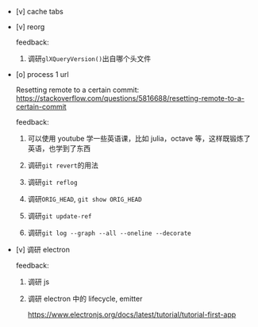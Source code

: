 * [v] cache tabs

* [v] reorg

    feedback:

    1. 调研`glXQueryVersion()`出自哪个头文件

* [o] process 1 url

    Resetting remote to a certain commit: <https://stackoverflow.com/questions/5816688/resetting-remote-to-a-certain-commit>

    feedback:

    1. 可以使用 youtube 学一些英语课，比如 julia，octave 等，这样既锻炼了英语，也学到了东西

    2. 调研`git revert`的用法

    3. 调研`git reflog`

    4. 调研`ORIG_HEAD`, `git show ORIG_HEAD`

    5. 调研`git update-ref `

    6. 调研`git log --graph --all --oneline --decorate`

* [v] 调研 electron

    feedback:

    1. 调研 js

    2. 调研 electron 中的 lifecycle, emitter

        <https://www.electronjs.org/docs/latest/tutorial/tutorial-first-app>
